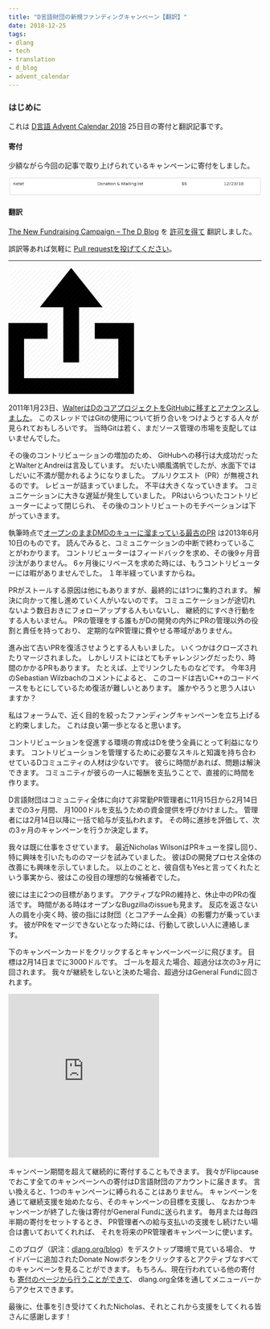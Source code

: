 ```yaml
---
title: "D言語財団の新規ファンディングキャンペーン【翻訳】"
date: 2018-12-25
tags:
- dlang
- tech
- translation
- d_blog
- advent_calendar
---
```


### はじめに

これは
[D言語 Advent Calendar 2018](https://qiita.com/advent-calendar/2018/dlang)
25日目の寄付と翻訳記事です。

#### 寄付

少額ながら今回の記事で取り上げられているキャンペーンに寄付をしました。

![](/img/blog/2018/12/donation.png)

#### 翻訳

[The New Fundraising Campaign – The D Blog](https://dlang.org/blog/2018/11/10/the-new-fundraising-campaign/)
を
[許可を得て](http://dlang.org/blog/2017/06/16/life-in-the-fast-lane/#comment-1631)
翻訳しました。

誤訳等あれば気軽に
[Pull requestを投げてください](https://github.com/kotet/blog.kotet.jp)。

---

![](/img/blog/2018/12/pull-requests-250.png)

<!-- On January 23, 2011, [Walter announced that development of the core D projects had moved to GitHub](https://www.digitalmars.com/d/archives/digitalmars/D/announce/D_Programming_Language_source_dmd_phobos_etc._has_moved_to_github_19886.html#N19886). It’s somewhat entertaining to go through the thread and realize that it’s almost entirely about people coming to terms with using git, a reminder that there was a time when git was still relatively young and had yet to dominate the source control market. -->

2011年1月23日、[WalterはDのコアプロジェクトをGitHubに移すとアナウンスしました](https://www.digitalmars.com/d/archives/digitalmars/D/announce/D_Programming_Language_source_dmd_phobos_etc._has_moved_to_github_19886.html#N19886)。
このスレッドではGitの使用について折り合いをつけようとする人々が見られておもしろいです。
当時Gitは若く、まだソース管理の市場を支配してはいませんでした。

<!-- ![](https://i0.wp.com/dlang.org/blog/wp-content/uploads/2018/11/pull-requests-250.png?resize=250%2C250) -->


<!-- The move to GitHub has since been cited by both Walter and Andrei as a big win, thanks to a subsequent increase in contributions. It was smooth sailing for quite some time, but eventually some grumbling began to be heard below the surface. Pull Requests (PRs) were being ignored. Reviews weren’t happening fast enough. The grumbling grew louder. There were long communication delays. PRs were sometimes closed by frustrated contributors, demotivated and unwilling to contribute further. -->

その後のコントリビューションの増加のため、
GitHubへの移行は大成功だったとWalterとAndreiは言及しています。
だいたい順風満帆でしたが、水面下ではしだいに不満が聞かれるようになりました。
プルリクエスト（PR）が無視されるのです。
レビューが詰まっていました。
不平は大きくなっていきます。
コミュニケーションに大きな遅延が発生していました。
PRはいらついたコントリビューターによって閉じられ、
その後のコントリビュートのモチベーションは下がっていきます。

<!-- [The oldest open PR in the DMD queue](https://github.com/dlang/dmd/pull/2155) as I write is dated June 10, 2013. If we dig into it, we see that it was ultimately done in by a break in communication. The contributor was asking for more feedback, then there was silence for nine months. Six months later, when asked to rebase, the contributor no longer had time for it. A year and a half. -->

執筆時点で[オープンのままDMDのキューに溜まっている最古のPR](https://github.com/dlang/dmd/pull/2155)
は2013年6月10日のものです。
読んでみると、コミュニケーションの中断で終わっていることがわかります。
コントリビューターはフィードバックを求め、その後9ヶ月音沙汰がありません。
6ヶ月後にリベースを求めた時には、もうコントリビューターには暇がありませんでした。
１年半経っていますからね。

<!-- There are other reasons why PRs can stall, but in the end many of them have one thing in common: there’s no one pushing all parties involved toward a resolution. There’s no one following up every few days to make sure communication hasn’t broken down, or that any action that must be taken is followed through. Everyone involved in maintaining the PR queue has other roles and responsibilities both inside and outside of D development, but none of them have the bandwidth to devote to regular PR management. -->

PRがストールする原因は他にもありますが、最終的には1つに集約されます。
解決に向かって推し進めていく人がいないのです。
コミュニケーションが途切れないよう数日おきにフォローアップする人もいないし、
継続的にすべき行動をする人もいません。
PRの管理をする誰もがDの開発の内外にPRの管理以外の役割と責任を持っており、
定期的なPR管理に費やせる帯域がありません。

<!-- We _have_ had people step up and try to revive old PRs. We _have_ seen some of them closed or merged. But there are some really challenging or time\-consuming PRs in the list. The one linked above, for example. The last comment is from Sebastian Wilzbach in March of this year, who points out that it will be difficult to revive because it’s based on the old C++ code base. So who has the motivation to get it done? -->

進み出て古いPRを復活させようとする人もいました。
いくつかはクローズされたりマージされました。
しかしリストにはとてもチャレンジングだったり、時間のかかるPRもあります。
たとえば、上でリンクしたものなどです。
今年3月のSebastian Wilzbachのコメントによると、
このコードは古いC++のコードベースをもとにしているため復活が難しいとあります。
誰かやろうと思う人はいますか？

<!-- I promised in the forums that I would soon be launching targeted funding campaigns. This seems like an excellent place to start. -->

私はフォーラムで、近く目的を絞ったファンディングキャンペーンを立ち上げると約束しました。
これは良い第一歩となると思います。

<!-- Fostering an environment that encourages more contributions benefits everyone who uses D. The pool of people in the D community who have the skill and knowledge necessary to manage those contributions is small. If they had the time, we wouldn’t have this problem. A community effort to compensate one of them to make more time for it seems a just cause. -->

コントリビューションを促進する環境の育成はDを使う全員にとって利益になります。
コントリビューションを管理するために必要なスキルと知識を持ち合わせているDコミュニティの人材は少ないです。
彼らに時間があれば、問題は解決できます。
コミュニティが彼らの一人に報酬を支払うことで、直接的に時間を作ります。

<!-- The D Language Foundation is asking the community as a whole to contribute to a fund to pay a part\-time PR manager $1,000 per month for a period of three months, from November 15 to February 14. The manager will be paid the full amount after February 14, in one lump sum. At that time, we’ll evaluate our progress and decide whether to proceed with another three\-month campaign. -->

D言語財団はコミュニティ全体に向けて非常勤PR管理者に11月15日から2月14日までの3ヶ月間、
月1000ドルを支払うための資金提供を呼びかけました。
管理者には2月14日以降に一括で給与が支払われます。
その時に進捗を評価して、次の3ヶ月のキャンペーンを行うか決定します。

<!-- We’ve already roped someone in who’s willing to do the job. Nicholas Wilson has been rummaging around the PR queue lately, trying to get merged those he has an immediate interest in. He’s also shown an interest in improving the D development process as a whole. That, and the fact that he said yes, makes him an ideal candidate for the role. -->

我々は既に仕事をさせています。
最近Nicholas WilsonはPRキューを探し回り、特に興味を引いたもののマージを試みていました。
彼はDの開発プロセス全体の改善にも興味を示していました。
以上のことと、彼自信もYesと言ってくれたという事実から、彼はこの役目の理想的な候補者でした。

<!-- He’ll have two primary goals: preventing active PRs from becoming stale, and reviving PRs that have gone dormant. He’ll also be looking into open Bugzilla issues when he’s got some time to fill. He’ll have the weight of the Foundation behind his finger when he pokes it in the shoulder of anyone who is being unresponsive (and that includes everyone on the core team). Where he is unable to merge a PR himself, he’ll contact the people he needs to make it happen. -->

彼には主に2つの目標があります。
アクティブなPRの維持と、休止中のPRの復活です。
時間がある時はオープンなBugzillaのissueも見ます。
反応を返さない人の肩を小突く時、彼の指には財団（とコアチーム全員）の影響力が乗っています。
彼がPRをマージできないとなった時には、行動して欲しい人に連絡します。

<!-- Click on the campaign card below and you’ll be taken to the campaign page. Our target is $3,000 by February, 14. If we exceed that goal, the overage will go toward the next three\-month cycle should we continue. If we decide not to continue, overage will go to the General Fund. -->

下のキャンペーンカードをクリックするとキャンペーンページに飛びます。
目標は2月14日までに3000ドルです。
ゴールを超えた場合、超過分は次の3ヶ月に回されます。
我々が継続をしないと決めた場合、超過分はGeneral Fundに回されます。

<iframe style="height: 325px;width: 300px;border: medium none;" src="https://www.flipcause.com/embed/html_widget/NDUwNTY="></iframe>

<!-- Note that there are options for recurring donations that go beyond the campaign period. All donations through any campaign we launch through Flipcause go to the D Language Foundation’s account. In other words, they aren’t tied specifically to a single campaign. If you choose to initiate a recurring donation through any of our campaigns, you’ll be helping us meet our goal for that campaign and, once the campaign ends, your donations will go toward our general fund. If you do set up a monthly or quarterly donation, leave a note if you want to continue putting it toward paying the PR manager and we’ll credit it toward future PR manager campaigns. -->

キャンペーン期間を超えて継続的に寄付することもできます。
我々がFlipcauseでおこす全てのキャンペーンへの寄付はD言語財団のアカウントに届きます。
言い換えると、1つのキャンペーンに縛られることはありません。
キャンペーンを通じて継続支援を始めたなら、そのキャンペーンの目標を支援し、
なおかつキャンペーンが終了した後は寄付がGeneral Fundに送られます。
毎月または毎四半期の寄付をセットするとき、
PR管理者への給与支払いの支援をし続けたい場合は書いておいてくれれば、
それを将来のPR管理者キャンペーンに使います。

<!-- When you’re viewing the blog on a desktop system, you’ll be able to see all of our active campaigns by clicking on the Donate Now button that I’ve added to the sidebar. Of course, the other donation options that have always been supported [are still available from the donation page](https://dlang.org/foundation/donate.html), accessible through the menu bar throughout dlang.org. -->

このブログ（訳注：[dlang.org/blog](https://dlang.org/blog)）をデスクトップ環境で見ている場合、
サイドバーに追加されたDonate Nowボタンをクリックするとアクティブなすべてのキャンペーンを見ることができます。
もちろん、現在行われている他の寄付も
[寄付のページから行うことができて](https://dlang.org/foundation/donate.html)、
dlang.org全体を通してメニューバーからアクセスできます。

<!-- Thanks to Nicholas for agreeing to take on this job, and thanks in advance to everyone who supports us in getting it done! -->

最後に、仕事を引き受けてくれたNicholas、それとこれから支援をしてくれる皆さんに感謝します！